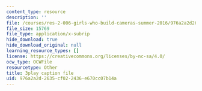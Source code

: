```yaml
---
content_type: resource
description: ''
file: /courses/res-2-006-girls-who-build-cameras-summer-2016/976a2a2d2635cf022436e670cc07b14a_fp7wylcPRKM.srt
file_size: 15769
file_type: application/x-subrip
hide_download: true
hide_download_original: null
learning_resource_types: []
license: https://creativecommons.org/licenses/by-nc-sa/4.0/
ocw_type: OCWFile
resourcetype: Other
title: 3play caption file
uid: 976a2a2d-2635-cf02-2436-e670cc07b14a
---
```

